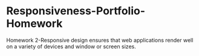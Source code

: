 # Responsiveness-Portfolio-Homework
Homework 2-Responsive design ensures that web applications render well on a variety of devices and window or screen sizes.
